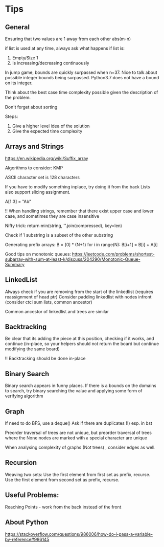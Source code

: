 # Tips
## General
Ensuring that two values are 1 away from each other
abs(m-n)

if list is used at any time, always ask what happens if list is:
  1. Empty/Size 1
  2. Is increasing/decreasing continuously

In jump game, bounds are quickly surpassed when n=37. Nice to talk about possible integer bounds being surpassed. Python3.7 does not have a bound on its integer.

Think about the best case time complexity possible given the description of the problem.

Don't forget about sorting

Steps:
1. Give a higher level idea of the solution
2. Give the expected time complexity
## Arrays and Strings
https://en.wikipedia.org/wiki/Suffix_array

Algorithms to consider:
KMP

ASCII character set is 128 characters

If you have to modify something inplace, try doing it from the back
Lists also support slicing assignment.

A[1:3] = "Ab"


!! When handling strings, remember that there exist upper case and lower case, and sometimes they are case insensitive

Nifty trick:
return min(string, ''.join(compressed), key=len)

Check if 1 substring is a subset of the other substring


Generating prefix arrays:
B = [0] * (N+1)
for i in range(N):
  B[i+1] = B[i] + A[i]


Good tips on monotonic queues:
https://leetcode.com/problems/shortest-subarray-with-sum-at-least-k/discuss/204290/Monotonic-Queue-Summary


## LinkedList
Always check if you are removing from the start of the linkedlist (requires reassignment of head ptr)
Consider padding linkedlist with nodes infront (consider ctci sum lists, common ancestor)

Common ancestor of linkedlist and trees are similar


## Backtracking
Be clear that its adding the piece at this position, checking if it works, and continue (in-place, so your helpers should not return the board but continue modifying the same board)

!! Backtracking should be done in-place

## Binary Search
Binary search appears in funny places. If there is a bounds on the domains to search, try binary searching the value and applying some form of verifying algorithm


## Graph
If need to do BFS, use a deque()
Ask if there are duplicates (!) esp. in bst

Preorder traversal of trees are not unique, but preorder traversal of trees where the None nodes are marked with a special character are unique

When analysing complexity of graphs (Not trees) , consider edges as well.

## Recursion
Weaving two sets:
Use the first element from first set as prefix, recurse.
Use the first element from second set as prefix, recurse.

## Useful Problems:

Reaching Points - work from the back instead of the front


## About Python
https://stackoverflow.com/questions/986006/how-do-i-pass-a-variable-by-reference#986145
